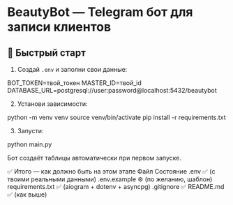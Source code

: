# BeautyBot — Telegram бот для записи клиентов

## 🚀 Быстрый старт

1. Создай `.env` и заполни свои данные:

BOT_TOKEN=твой_токен
MASTER_ID=твой_id
DATABASE_URL=postgresql://user:password@localhost:5432/beautybot


2. Установи зависимости:

python -m venv venv
source venv/bin/activate
pip install -r requirements.txt


3. Запусти:

python main.py


Бот создаёт таблицы автоматически при первом запуске.

✅ Итого — как должно быть на этом этапе
Файл	Состояние
.env	✅ (с твоими реальными данными)
.env.example	⚙️ (по желанию, шаблон)
requirements.txt	✅ (aiogram + dotenv + asyncpg)
.gitignore	✅
README.md	✅ (как выше)
